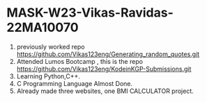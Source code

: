 # MASK-W23-Vikas-Ravidas-22MA10070
1. previously worked repo https://github.com/Vikas123eng/Generating_random_quotes.git
2. Attended Lumos Bootcamp , this is the repo https://github.com/Vikas123eng/KodeinKGP-Submissions.git
3. Learning Python,C++.
4. C Programming Language Almost Done.
5. Already made three websites, one BMI CALCULATOR project.

